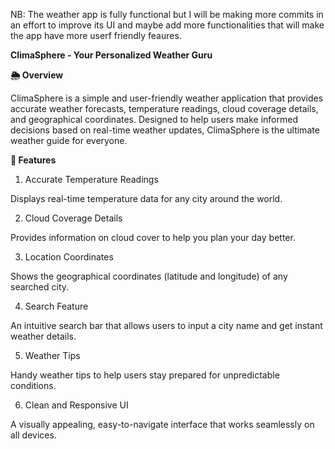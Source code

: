 NB: The weather app is fully functional but I will be making more commits in an effort to improve its UI and maybe add more functionalities that will make the app have more userf friendly feaures.

**ClimaSphere - Your Personalized Weather Guru**

**🌦 Overview**

ClimaSphere is a simple and user-friendly weather application that provides accurate weather forecasts, temperature readings, cloud coverage details, and geographical coordinates. Designed to help users make informed decisions based on real-time weather updates, ClimaSphere is the ultimate weather guide for everyone.

**🚀 Features**
1. Accurate Temperature Readings

Displays real-time temperature data for any city around the world.

2. Cloud Coverage Details

Provides information on cloud cover to help you plan your day better.

3. Location Coordinates

Shows the geographical coordinates (latitude and longitude) of any searched city.

4. Search Feature

An intuitive search bar that allows users to input a city name and get instant weather details.

5. Weather Tips

Handy weather tips to help users stay prepared for unpredictable conditions.

6. Clean and Responsive UI

A visually appealing, easy-to-navigate interface that works seamlessly on all devices.
